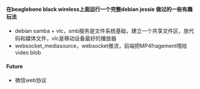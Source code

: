 #### 在beaglebone black wireless上面运行一个完整debian jessie 做过的一些有趣玩法 

 * debian samba + vlc，smb服务是文件系统基础，建立一个共享文件区，放代码和媒体文件，vlc是移动设备最好的播放器
 * websocket_mediasource，websocket推流，前端把MP4fragement喂给video blob

#### Future
* 微信web协议

